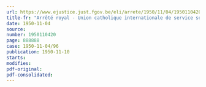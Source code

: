 ```yaml
---
url: https://www.ejustice.just.fgov.be/eli/arrete/1950/11/04/1950110420/justel
title-fr: "Arrêté royal - Union catholique internationale de service social. - Personnification civile."
date: 1950-11-04
source:
number: 1950110420
page: 888888
case: 1950-11-04/96
publication: 1950-11-10
starts:
modifies:
pdf-original:
pdf-consolidated:
---
```


